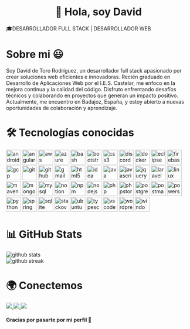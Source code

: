 <h1 align="center">👋 Hola, soy David</h1>
 <p>🎓DESARROLLADOR FULL STACK | DESARROLLADOR WEB</p>
 
 
 
 <h1>Sobre mi 😃</h1>
 
 <p>Soy David de Toro Rodríguez, un desarrollador full stack apasionado por crear soluciones web eficientes e innovadoras. Recién graduado en Desarrollo de Aplicaciones Web por el I.E.S. Castelar, me enfoco en la mejora continua y la calidad del código. Disfruto enfrentando desafíos técnicos y colaborando en proyectos que generan un impacto positivo. Actualmente, me encuentro en Badajoz, España, y estoy abierto a nuevas oportunidades de colaboración y aprendizaje.</p>
 
 
 
 
<h1>🛠️ Tecnologías conocidas</h1>
<p>
  <img src="https://cdn.jsdelivr.net/gh/devicons/devicon/icons/androidstudio/androidstudio-original.svg" height="40" alt="androidstudio" />
  <img src="https://cdn.jsdelivr.net/gh/devicons/devicon/icons/angular/angular-original.svg" height="40" alt="angular" />
  <img src="https://cdn.jsdelivr.net/gh/devicons/devicon/icons/aws/aws-original.svg" height="40" alt="aws" />
  <img src="https://cdn.jsdelivr.net/gh/devicons/devicon/icons/azure/azure-original.svg" height="40" alt="azure" />
  <img src="https://cdn.jsdelivr.net/gh/devicons/devicon/icons/bash/bash-original.svg" height="40" alt="bash" />
  <img src="https://cdn.jsdelivr.net/gh/devicons/devicon/icons/bootstrap/bootstrap-original.svg" height="40" alt="bootstrap" />
  <img src="https://cdn.jsdelivr.net/gh/devicons/devicon/icons/css3/css3-original.svg" height="40" alt="css3" />
  <img src="https://cdn.jsdelivr.net/gh/devicons/devicon/icons/discord/discord-original.svg" height="40" alt="discord" />
  <img src="https://cdn.jsdelivr.net/gh/devicons/devicon/icons/docker/docker-original.svg" height="40" alt="docker" />
  <img src="https://cdn.jsdelivr.net/gh/devicons/devicon/icons/eclipse/eclipse-original.svg" height="40" alt="eclipse" />
  <img src="https://cdn.jsdelivr.net/gh/devicons/devicon/icons/firebase/firebase-plain.svg" height="40" alt="firebase" />
  <img src="https://cdn.jsdelivr.net/gh/devicons/devicon/icons/gcp/gcp-original.svg" height="40" alt="gcp" />
  <img src="https://cdn.jsdelivr.net/gh/devicons/devicon/icons/git/git-original.svg" height="40" alt="git" />
  <img src="https://cdn.jsdelivr.net/gh/devicons/devicon/icons/github/github-original.svg" height="40" alt="github" />
  <img src="https://cdn.jsdelivr.net/gh/devicons/devicon/icons/gmail/gmail-original.svg" height="40" alt="gmail" />
  <img src="https://cdn.jsdelivr.net/gh/devicons/devicon/icons/html5/html5-original.svg" height="40" alt="html5" />
  <img src="https://cdn.jsdelivr.net/gh/devicons/devicon/icons/idea/idea-original.svg" height="40" alt="idea" />
  <img src="https://cdn.jsdelivr.net/gh/devicons/devicon/icons/java/java-original.svg" height="40" alt="java" />
  <img src="https://cdn.jsdelivr.net/gh/devicons/devicon/icons/javascript/javascript-original.svg" height="40" alt="javascript" />
  <img src="https://cdn.jsdelivr.net/gh/devicons/devicon/icons/jquery/jquery-original.svg" height="40" alt="jquery" />
  <img src="https://cdn.jsdelivr.net/gh/devicons/devicon/icons/laravel/laravel-plain.svg" height="40" alt="laravel" />
  <img src="https://cdn.jsdelivr.net/gh/devicons/devicon/icons/linux/linux-original.svg" height="40" alt="linux" />
  <img src="https://cdn.jsdelivr.net/gh/devicons/devicon/icons/maven/maven-original.svg" height="40" alt="maven" />
  <img src="https://cdn.jsdelivr.net/gh/devicons/devicon/icons/mongodb/mongodb-original.svg" height="40" alt="mongodb" />
  <img src="https://cdn.jsdelivr.net/gh/devicons/devicon/icons/mysql/mysql-original.svg" height="40" alt="mysql" />
  <img src="https://cdn.jsdelivr.net/gh/devicons/devicon/icons/notion/notion-original.svg" height="40" alt="notion" />
  <img src="https://cdn.jsdelivr.net/gh/devicons/devicon/icons/npm/npm-original-wordmark.svg" height="40" alt="npm" />
  <img src="https://cdn.jsdelivr.net/gh/devicons/devicon/icons/nodejs/nodejs-original.svg" height="40" alt="nodejs" />
  <img src="https://cdn.jsdelivr.net/gh/devicons/devicon/icons/php/php-original.svg" height="40" alt="php" />
  <img src="https://cdn.jsdelivr.net/gh/devicons/devicon/icons/phpstorm/phpstorm-original.svg" height="40" alt="phpstorm" />
  <img src="https://cdn.jsdelivr.net/gh/devicons/devicon/icons/postgresql/postgresql-original.svg" height="40" alt="postgresql" />
  <img src="https://cdn.jsdelivr.net/gh/devicons/devicon/icons/postman/postman-original.svg" height="40" alt="postman" />
  <img src="https://cdn.jsdelivr.net/gh/devicons/devicon/icons/powershell/powershell-original.svg" height="40" alt="powershell" />
  <img src="https://cdn.jsdelivr.net/gh/devicons/devicon/icons/python/python-original.svg" height="40" alt="python" />
  <img src="https://cdn.jsdelivr.net/gh/devicons/devicon/icons/spring/spring-original.svg" height="40" alt="spring" />
  <img src="https://cdn.jsdelivr.net/gh/devicons/devicon/icons/sqlite/sqlite-original.svg" height="40" alt="sqlite" />
  <img src="https://cdn.jsdelivr.net/gh/devicons/devicon/icons/stackoverflow/stackoverflow-original.svg" height="40" alt="stackoverflow" />
  <img src="https://cdn.jsdelivr.net/gh/devicons/devicon/icons/ubuntu/ubuntu-plain.svg" height="40" alt="ubuntu" />
  <img src="https://cdn.jsdelivr.net/gh/devicons/devicon/icons/typescript/typescript-original.svg" height="40" alt="typescript" />
  <img src="https://cdn.jsdelivr.net/gh/devicons/devicon/icons/vscode/vscode-original.svg" height="40" alt="vscode" />
  <img src="https://cdn.jsdelivr.net/gh/devicons/devicon/icons/wordpress/wordpress-original.svg" height="40" alt="wordpress" />
  <img src="https://cdn.jsdelivr.net/gh/devicons/devicon/icons/windows/windows-original.svg" height="40" alt="windows" />
</p>
 
 
 
 
 <h1>📊 GitHub Stats</h1>
 <p>
   <img src="https://github-readme-stats.vercel.app/api?username=davidDtoro-dev&show_icons=true&theme=radical" alt="github stats" />
   <br />
   <img src="https://github-readme-streak-stats.herokuapp.com/?user=davidDtoro-dev&theme=radical" alt="github streak" />
 </p>
 
 
 
 <h1>🌍 Conectemos</h1>
 <p>
   <a href="https://linkedin.com/in/tuusuario" target="_blank">
     <img src="https://img.shields.io/badge/-LinkedIn-0A66C2?style=for-the-badge&logo=linkedin&logoColor=white" />
   </a>
   <a href="https://tuportafolio.dev" target="_blank">
     <img src="https://img.shields.io/badge/-Portafolio-000?style=for-the-badge&logo=firefox&logoColor=white" />
   </a>
   <a href="https://twitter.com/detoro_dev" target="_blank">
     <img src="https://img.shields.io/badge/-@detoro_dev-1DA1F2?style=for-the-badge&logo=twitter&logoColor=white" />
   </a>
 </p>
 
 
 
 <h4>Gracias por pasarte por mi perfil 🙌</h4>




<!--
**detoro-dev/detoro-dev** is a ✨ _special_ ✨ repository because its `README.md` (this file) appears on your GitHub profile.

Here are some ideas to get you started:

- 🔭 I’m currently working on ...
- 🌱 I’m currently learning ...
- 👯 I’m looking to collaborate on ...
- 🤔 I’m looking for help with ...
- 💬 Ask me about ...
- 📫 How to reach me: ...
- 😄 Pronouns: ...
- ⚡ Fun fact: ...
-->
